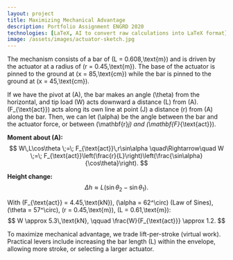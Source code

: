 ```yaml
---
layout: project
title: Maximizing Mechanical Advantage
description: Portfolio Assignment ENGRD 2020
technologies: [LaTeX, AI to convert raw calculations into LaTeX format]
image: /assets/images/actuator-sketch.jpg
---
```


The mechanism consists of a bar of \(L = 0.608\,\text{m}\) and is driven by the actuator at a radius of \(r = 0.45\,\text{m}\). The base of the actuator is pinned to the ground at \(x = 85\,\text{cm}\) while the bar is pinned to the ground at \(x = 45\,\text{cm}\).

If we have the pivot at \(A\), the bar makes an angle \(\theta\) from the horizontal, and tip load \(W\) acts downward a distance \(L\) from \(A\). \(F_{\text{act}}\) acts along its own line at point \(J\) a distance \(r\) from \(A\) along the bar. Then, we can let \(\alpha\) be the angle between the bar and the actuator force, or between \(\mathbf{r}_j\) and \(\mathbf{F}_{\text{act}}\).

**Moment about \(A\):**
$$
W\,L\cos\theta \;=\; F_{\text{act}}\,r\sin\alpha
\quad\Rightarrow\quad
W \;=\; F_{\text{act}}\left(\frac{r}{L}\right)\left(\frac{\sin\alpha}{\cos\theta}\right).
$$

**Height change:**
$$
\Delta h \approx L\big(\sin\theta_2 - \sin\theta_1\big).
$$

With \(F_{\text{act}} = 4.45\,\text{kN}\), \(\alpha = 62^\circ\) (Law of Sines), \(\theta = 57^\circ\), \(r = 0.45\,\text{m}\), \(L = 0.61\,\text{m}\):
$$
W \approx 5.3\,\text{kN}, \qquad \frac{W}{F_{\text{act}}} \approx 1.2.
$$

To maximize mechanical advantage, we trade lift-per-stroke (virtual work). Practical levers include increasing the bar length \(L\) within the envelope, allowing more stroke, or selecting a larger actuator.









